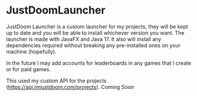 # JustDoomLauncher

JustDoom Launcher is a custom launcher for my projects, 
they will be kept up to date and you will be able to install 
whichever version you want. The launcher is made with JavaFX and
Java 17. It also will install any dependencies required without
breaking any pre-installed ones on your machine (hopefully).

In the future I may add accounts for leaderboards in any games
that I create or for paid games.

This used my custom API for the projects 
(https://api.imjustdoom.com/projects). Coming Soon